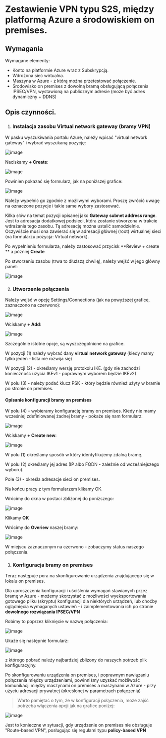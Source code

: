 # Zestawienie VPN typu S2S, między platformą Azure a środowiskiem on premises.

## Wymagania

Wymagane elementy:
- Konto na platformie Azure wraz z Subskrypcją. 
- Wdrożona sieć wirtualna.
- Maszyna w Azure - z którą można przetestować połączenie.
- Środowisko on premises z dowolną bramą obsługującą połączenia IPSEC/VPN, wystawioną na publicznym adresie (może być adres dynamiczny + DDNS)


## Opis czynności.


1. ### Instalacja zasobu Virtual network gateway (bramy VPN)


W pasku wyszukiwania portalu Azure, należy wpisać "virtual network gateway" i wybrać  wyszukaną pozycję:

![image](/media/s2s-f-01.png)

Naciskamy **+ Create**:

![image](/media/s2s-f-02.png)

Powinien pokazać się formularz, jak na poniższej grafice:

![image](/media/s2s-f-03.png)

Należy wypełnić go zgodnie z możliwymi wyborami. Proszę zwrócić uwagę na oznaczone pozycje i takie same wybory zastosować.

Kilka słów na temat pozycji opisanej jako **Gateway subnet address range**.  Jest to adresacja dodatkowej podsieci, która zostanie stworzona w trakcie wdrażania tego zasobu. Tą adresację można ustalić samodzielnie. Oczywiście musi ona zawierać się w adresacji głównej (root) wirtualnej sieci (na formularzu pozycja: Virtual network). 

Po wypełnieniu formularza, należy zastosować przycisk **Review + create ** a później **Create**

Po stworzeniu zasobu (trwa to dłuższą chwilę), należy wejść w jego główny panel:

![image](/media/s2s-f-04.png)

2. ### Utworzenie połączenia

Należy wejść w opcję Settings/Connections (jak na powyższej grafice, zaznaczono na czerwono):

![image](/media/s2s-f-05.png)

Wciskamy **+ Add**:

![image](/media/s2s-f-06.png)

Szczególnie istotne opcje, są wyszczególnione na grafice.

W pozycji (1) należy wybrać dany **virtual network gateway** (kiedy mamy tylko jeden - lista nie rozwija się)

W pozycji (2) - określamy wersję protokołu IKE.  (gdy nie zachodzi konieczność użycia IKEv1 - poprawnym wyborem będzie IKEv2)

W polu (3) - należy podać klucz PSK - który będzie również użyty w bramie po stronie on premises.

#### Opisanie konfiguracji bramy on premises

W polu (4) - wybieramy konfigurację bramy on premises.  Kiedy nie mamy wcześniej zdefiniowanej żadnej bramy - pokaże się nam formularz:

![image](/media/s2s-f-07.png)

Wciskamy **+ Create new**:

![image](/media/s2s-f-08.png)

W polu (1) określamy sposób w który identyfikujemy zdalną bramę.
 
W polu (2) określamy jej adres (IP albo FQDN - zależnie od wcześniejszego wyboru).

Pole (3) - określa adresacje sieci on premises.

Na końcu pracy z tym formularzem  klikamy OK.

Wrócimy do okna w postaci zbliżonej do poniższego:

![image](/media/s2s-f-09.png)

Klikamy **OK**

Wrócimy do **Overiew** naszej bramy:

![image](/media/s2s-f-10.png)

W miejscu zaznaczonym na czerwono - zobaczymy status naszego połączenia.

3. ### Konfiguracja bramy on premises

Teraz następuje pora na skonfigurowanie urządzenia znajdującego się w lokalu on premises.

Dla uproszczenia konfiguracji i uściślenia  wymagań stawianych przez bramę w Azure - możemy skorzystać z możliwości wyeksportowania gotowego pliku (skryptu) konfiguracji dla  niektórych urządzeń, lub choćby oglądnięcia wymaganych ustawień - i zaimplementowania ich po stronie **dowolnego rozwiązania IPSEC/VPN**

Robimy to poprzez kliknięcie w nazwę połączenia:

![image](/media/s2s-f-11.png)

Ukaże się następnie formularz:

![image](/media/s2s-f-12.png)

z którego pobrać należy najbardziej zbliżony do naszych potrzeb plik konfiguracyjny.

Po skonfigurowaniu urządzenia on premises, i poprawnym nawiązaniu połączenia między urządzeniami, powinniśmy uzyskać możliwość komunikacji między maszynami on premises a maszynami w Azure - przy użyciu adresacji prywatnej (określonej w parametrach połączenia)

> Warto pamiętać o tym, że w konfiguracji połączenia, może zajść potrzeba włączenia opcji jak na grafice poniżej:

![image](/media/s2s-f-12.png)

Jest to konieczne w sytuacji, gdy urządzenie on premises nie obsługuje "Route-based VPN", posługując  się regułami typu **policy-based VPN**
